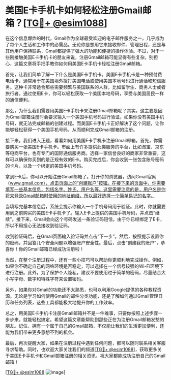 # 美国E卡手机卡如何轻松注册Gmail邮箱？[[TG💪+ @esim1088](https://t.me/s/esim1088)]

在这个信息爆炸的时代，Gmail作为全球最受欢迎的电子邮件服务之一，几乎成为了每个人生活和工作中的必需品。无论你是想用它来接收邮件、管理日程，还是与其他用户保持联系，Gmail都提供了强大的功能和便捷的操作体验。不过，对于一些刚接触美国E卡手机卡的朋友来说，注册Gmail邮箱可能显得有些复杂。别担心，这篇文章将手把手教你如何用美国E卡手机卡轻松注册Gmail邮箱。

首先，让我们简单了解一下什么是美国E卡手机卡。美国E卡手机卡是一种预付费电话卡，通常用于在美国境外拨打美国电话或使用美国本地号码进行通话和短信服务。这种卡非常适合那些需要频繁与美国联系的人群，比如留学生、商务人士或者旅行者。通过使用E卡，你可以轻松获取一个美国本地号码，享受与美国居民一样的通信便利。

那么，为什么我们需要用美国E卡手机卡来注册Gmail邮箱呢？其实，这主要是因为Gmail邮箱注册时会要求输入一个美国手机号码进行验证。如果你没有美国手机号码，就无法完成邮箱的创建过程。而美国E卡手机卡正好解决了这个问题，让你能够轻松获得一个美国手机号码，从而顺利完成Gmail邮箱的注册。

接下来，我们进入正题，看看如何用美国E卡手机卡注册Gmail邮箱。首先，你需要购买一张美国E卡手机卡。市面上有许多提供此类服务的平台，比如淘宝、京东等电商平台，也有专门的国际通信服务商。选择一家信誉良好的商家非常重要，这样可以确保你买到的是正规有效的E卡。购买完成后，你会收到一张包含账号密码的卡片，以及一个绑定的美国手机号码。

拿到E卡后，你可以开始注册Gmail邮箱了。打开你的浏览器，访问Gmail官网（www.gmail.com），点击页面上的“创建账户”按钮。在接下来的页面中，你需要填写一些基本信息，包括名字、姓氏、用户名等。这里需要注意的是，用户名是你将来登录Gmail邮箱时使用的地址前缀，所以最好选择一个简单易记的名字。

当填写完基本信息后，系统会提示你输入一个手机号码用于验证。此时，你就需要用到之前购买的美国E卡手机卡了。输入E卡上提供的美国手机号码，并点击“继续”。接下来，Gmail会向这个号码发送一条验证码短信。由于你已经绑定了E卡，所以不用担心无法接收到验证码。

收到验证码后，在Gmail页面输入验证码并点击“下一步”。然后，按照提示设置你的密码，并回答几个安全问题以增强账户安全性。最后，点击“创建我的账户”，恭喜你！你的Gmail邮箱已经成功注册啦！

当然，在整个注册过程中，还有一些小技巧可以帮助你更顺利地完成操作。例如，如果你不确定自己的网络环境是否稳定，可以选择在一个信号较强的Wi-Fi环境下进行注册。此外，为了保护个人隐私，建议不要使用过于简单的密码，尽量结合大小写字母、数字和特殊字符来设置密码。

另外，如果你对Gmail的功能还不太熟悉，也可以利用Google提供的各种教程资源。无论是学习如何使用Gmail的邮件分类功能，还是了解如何通过Gmail管理日历和任务列表，这些工具都能极大地提升你的工作效率。

总之，用美国E卡手机卡注册Gmail邮箱并不是一件难事，只要你按照上述步骤一步步来，就能轻松搞定。希望这篇文章能帮助到那些正在为注册Gmail邮箱发愁的朋友。记住，拥有一个属于自己的Gmail邮箱，不仅能让我们的生活更加便利，还能为我们带来更多意想不到的机会。

最后，再次提醒大家，如果在注册过程中遇到任何问题，都可以随时联系相关客服寻求帮助。同时，也欢迎大家关注我们的频道[[TG💪+ @esim1088](https://t.me/s/esim1088)]，获取更多关于美国E卡手机卡和Gmail邮箱注册的相关资讯。祝大家都能成功注册自己的Gmail邮箱！

[[TG💪+ @esim1088](https://t.me/s/esim1088) ![Image](https://i.postimg.cc/4NQfJmqS/Snipaste-2025-05-13-00-14-12.png)]